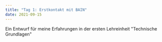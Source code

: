 ```yaml
---
title: "Tag 1: Erstkontakt mit BAIN"
date: 2021-09-15
---
```


Ein Entwurf für meine Erfahrungen in der ersten Lehreinheit "Technische Grundlagen"
